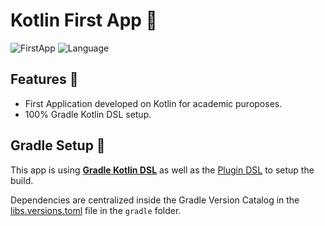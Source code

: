 # Kotlin First App 🤖

![FirstApp](https://img.shields.io/badge/reethfx-first--app--brightgreen?logo=dropbox) ![Language](https://img.shields.io/github/languages/top/cortinico/kotlin-android-template?color=blue&logo=kotlin)


## Features 🎨
- First Application developed on Kotlin for academic puroposes.
- 100% Gradle Kotlin DSL setup.

## Gradle Setup 🐘
This app is using [**Gradle Kotlin DSL**](https://docs.gradle.org/current/userguide/kotlin_dsl.html) as well as the [Plugin DSL](https://docs.gradle.org/current/userguide/plugins.html#sec:plugins_block) to setup the build.

Dependencies are centralized inside the Gradle Version Catalog in the [libs.versions.toml](gradle/libs.versions.toml) file in the `gradle` folder.
